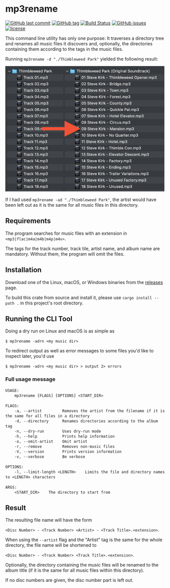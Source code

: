 # mp3rename

[![GitHub last commit](https://img.shields.io/github/last-commit/MichaelKaaden/rust_mp3rename.svg)](https://github.com/MichaelKaaden/rust_mp3rename/commits/master)
[![GitHub tag](https://img.shields.io/github/tag/MichaelKaaden/rust_mp3rename.svg)](https://github.com/MichaelKaaden/rust_mp3rename/releases)
[![Build Status](https://travis-ci.com/MichaelKaaden/rust_mp3rename.svg?branch=master)](https://travis-ci.com/MichaelKaaden/rust_mp3rename)
[![GitHub issues](https://img.shields.io/github/issues/MichaelKaaden/rust_mp3rename.svg)](https://github.com/MichaelKaaden/rust_mp3rename/issues)
[![license](https://img.shields.io/github/license/MichaelKaaden/redux-server.svg)](https://github.com/MichaelKaaden/redux-server)

This command line utility has only one purpose: It traverses a directory tree and renames all music files it discovers
and, optionally, the directories containing them according to the tags in the music files.

Running `mp3rename -d "./Thimbleweed Park"` yielded the following result:

![What this command line tool does](assets/screenshot.png)

If I had used `mp3rename -ad "./Thimbleweed Park"`, the artist would have been left out as it is the same for all music
files in this directory.

## Requirements

The program searches for music files with an extension in `<mp3|flac|m4a|m4b|m4p|m4v>`.

The tags for the track number, track tile, artist name, and album name are mandatory. Without them, the program will
omit the files.

## Installation

Download one of the Linux, macOS, or Windows binaries from
the [releases](https://github.com/MichaelKaaden/rust_mp3rename/releases) page.

To build this crate from source and install it, please use `cargo install --path .` in this project's root directory.

## Running the CLI Tool

Doing a dry run on Linux and macOS is as simple as

`$ mp3rename -adrn <my music dir>`

To redirect output as well as error messages to some files you'd like to inspect later, you'd use

`$ mp3rename -adrn <my music dir> > output 2> errors`

### Full usage message

```text
USAGE:
    mp3rename [FLAGS] [OPTIONS] <START_DIR>

FLAGS:
    -a, --artist         Removes the artist from the filename if it is the same for all files in a directory
    -d, --directory      Renames directories according to the album tag
    -n, --dry-run        Uses dry-run mode
    -h, --help           Prints help information
    -o, --omit-artist    Omit artist
    -r, --remove         Removes non-music files
    -V, --version        Prints version information
    -v, --verbose        Be verbose

OPTIONS:
    -l, --limit-length <LENGTH>    Limits the file and directory names to <LENGTH> characters

ARGS:
    <START_DIR>    The directory to start from
```

## Result

The resulting file name will have the form

`<Disc Number> - <Track Number> <Artist> - <Track Title>.<extension>`.

When using the `--artist` flag and the "Artist" tag is the same for the whole directory, the file name will be shortened
to

`<Disc Number> - <Track Number> <Track Title>.<extension>`.

Optionally, the directory containing the music files will be renamed to the album title (if it is the same for all music
files within this directory).

If no disc numbers are given, the disc number part is left out.
